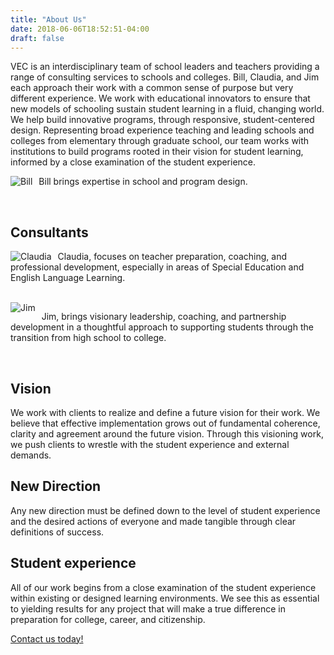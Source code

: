 ```yaml
---
title: "About Us"
date: 2018-06-06T18:52:51-04:00
draft: false
---
```


VEC is an interdisciplinary team of school leaders and teachers providing a range of consulting services to schools and colleges. Bill, Claudia, and Jim each approach their work with a common sense of purpose but very different experience. We work with educational innovators to ensure that new models of schooling sustain student learning in a fluid, changing world. We help build innovative programs, through responsive, student-centered design. Representing broad experience teaching and leading schools and colleges from elementary through graduate school, our team works with institutions to build programs rooted in their vision for student learning, informed by a close examination of the student experience.

<img src="/images/bill.jpg" alt="Bill" style="float:left;margin-right:10px;">

Bill brings expertise in school and program design.

<br style="clear:both;">

## Consultants

<img src="/images/claudia.jpg" alt="Claudia" style="float:left;margin-right:10px;">

Claudia, focuses on teacher preparation, coaching, and professional development, especially in areas of Special Education and English Language Learning.

<br style="clear:both;">

<img src="/images/Ostrow.jpg" alt="Jim" style="float:left;margin-right:10px;">

Jim, brings visionary leadership, coaching, and partnership development in a thoughtful approach to supporting students through the transition from high school to college.

<br style="clear:both;">
 
## Vision

We work with clients to realize and define a future vision for their work. We believe that effective implementation grows out of fundamental coherence, clarity and agreement around the future vision. Through this visioning work, we push clients to wrestle with the student experience and external demands.
 
## New Direction

Any new direction must be defined down to the level of student experience and the desired actions of everyone and made tangible through clear definitions of success.
 
## Student experience

All of our work begins from a close examination of the student experience within existing or designed learning environments. We see this as essential to yielding results for any project that will make a true difference in preparation for college, career, and citizenship.
 
[Contact us today!](mailto:bill@ventureedcollaborative.org)
